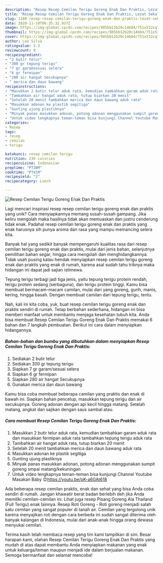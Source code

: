 ```yaml
---
description: "Resep Resep Cemilan Terigu Goreng Enak Dan Praktis, Lezat Sekali"
title: "Resep Resep Cemilan Terigu Goreng Enak Dan Praktis, Lezat Sekali"
slug: 1280-resep-resep-cemilan-terigu-goreng-enak-dan-praktis-lezat-sekali
date: 2020-11-10T06:35:32.937Z
image: https://img-global.cpcdn.com/recipes/985bb12b20c14b84/751x532cq70/resep-cemilan-terigu-goreng-enak-dan-praktis-foto-resep-utama.jpg
thumbnail: https://img-global.cpcdn.com/recipes/985bb12b20c14b84/751x532cq70/resep-cemilan-terigu-goreng-enak-dan-praktis-foto-resep-utama.jpg
cover: https://img-global.cpcdn.com/recipes/985bb12b20c14b84/751x532cq70/resep-cemilan-terigu-goreng-enak-dan-praktis-foto-resep-utama.jpg
author: Lee Silva
ratingvalue: 3.3
reviewcount: 9
recipeingredient:
- "2 butir telur"
- "300 gr tepung terigu"
- "7 gr garamsesuai selera"
- "6 gr fermipan"
- "280 air hangat Secukupnya"
- " merica dan daun bawang"
recipeinstructions:
- "Masukkan 2 butir telur aduk rata, kemudian tambahkan garam aduk rata dan masukkan fermipan aduk rata tambahkan tepung terigu aduk rata"
- "Tambahkan air hangat aduk rata, tutup biarkan 20 menit"
- "Setelah 20 menit tambahkan merica dan daun bawang aduk rata"
- "Masukkan adonan ke plastik segitiga"
- "Gunting ujung plastiknya"
- "Minyak panas masukkan adonan, potong adonan menggunakan sumpit goreng smpai matang/kekuningan"
- "Untuk video lengkapnya teman-teman bisa kunjungi Channel Youtube Masakan Baby 😊https://youtu.be/pK-a6GAt618"
categories:
- Resep
tags:
- resep
- cemilan
- terigu

katakunci: resep cemilan terigu 
nutrition: 236 calories
recipecuisine: Indonesian
preptime: "PT30M"
cooktime: "PT41M"
recipeyield: "2"
recipecategory: Lunch

---
```



![Resep Cemilan Terigu Goreng Enak Dan Praktis](https://img-global.cpcdn.com/recipes/985bb12b20c14b84/751x532cq70/resep-cemilan-terigu-goreng-enak-dan-praktis-foto-resep-utama.jpg)

Lagi mencari inspirasi resep resep cemilan terigu goreng enak dan praktis yang unik? Cara menyiapkannya memang susah-susah gampang. Jika keliru mengolah maka hasilnya tidak akan memuaskan dan justru cenderung tidak enak. Padahal resep cemilan terigu goreng enak dan praktis yang enak harusnya sih punya aroma dan rasa yang mampu memancing selera kita.

Banyak hal yang sedikit banyak mempengaruhi kualitas rasa dari resep cemilan terigu goreng enak dan praktis, mulai dari jenis bahan, selanjutnya pemilihan bahan segar, hingga cara mengolah dan menghidangkannya. Tidak usah pusing kalau hendak menyiapkan resep cemilan terigu goreng enak dan praktis yang enak di rumah, karena asal sudah tahu triknya maka hidangan ini dapat jadi sajian istimewa.

Tepung terigu terbagi jadi tiga jenis, yaitu tepung terigu protein rendah, terigu protein sedang (serbaguna), dan terigu protein tinggi. Kamu bisa membuat bermacam-macam camilan, mulai dari yang goreng, gurih, manis, kering, hingga basah. Dengan membuat camilan dari tepung terigu, tentu.


Nah, kali ini kita coba, yuk, buat resep cemilan terigu goreng enak dan praktis sendiri di rumah. Tetap berbahan sederhana, hidangan ini bisa memberi manfaat untuk membantu menjaga kesehatan tubuh kita. Anda bisa membuat Resep Cemilan Terigu Goreng Enak Dan Praktis memakai 6 bahan dan 7 langkah pembuatan. Berikut ini cara dalam menyiapkan hidangannya.

<!--inarticleads1-->

##### Bahan-bahan dan bumbu yang dibutuhkan dalam menyiapkan Resep Cemilan Terigu Goreng Enak Dan Praktis:

1. Sediakan 2 butir telur
1. Sediakan 300 gr tepung terigu
1. Siapkan 7 gr garam/sesuai selera
1. Siapkan 6 gr fermipan
1. Siapkan 280 air hangat Secukupnya
1. Gunakan  merica dan daun bawang


Kamu bisa coba membuat beberapa camilan yang praktis dan enak di bawah ini. Siapkan bahan pencelup, masukkan tepung terigu dan air secukupnya. Goreng adonan dengan api kecil hingga matang. Setelah matang, angkat dan sajikan dengan saus sambal atau. 

<!--inarticleads2-->

##### Cara membuat Resep Cemilan Terigu Goreng Enak Dan Praktis:

1. Masukkan 2 butir telur aduk rata, kemudian tambahkan garam aduk rata dan masukkan fermipan aduk rata tambahkan tepung terigu aduk rata
1. Tambahkan air hangat aduk rata, tutup biarkan 20 menit
1. Setelah 20 menit tambahkan merica dan daun bawang aduk rata
1. Masukkan adonan ke plastik segitiga
1. Gunting ujung plastiknya
1. Minyak panas masukkan adonan, potong adonan menggunakan sumpit goreng smpai matang/kekuningan
1. Untuk video lengkapnya teman-teman bisa kunjungi Channel Youtube Masakan Baby 😊https://youtu.be/pK-a6GAt618


Ada beberapa resep cemilan praktis, enak dan sehat yang bisa Anda coba sendiri di rumah. Jangan khawatir berat badan berlebih deh jika Anda memiliki cemilan-cemilan ini. Lihat juga resep Pisang Goreng Ala Thailand (Full Terigu) enak lainnya. Resep Roti Goreng - Roti goreng menjadi salah satu cemilan yang sangat populer di tanah air. Cemilan yang tergolong unik karena menyajikan roti dengan cara berbeda ini sudah sangat diterima oleh banyak kalangan di Indonesia, mulai dari anak-anak hingga orang dewasa menyukai cemilan. 

Terima kasih telah membaca resep yang tim kami tampilkan di sini. Besar harapan kami, olahan Resep Cemilan Terigu Goreng Enak Dan Praktis yang mudah di atas dapat membantu Anda menyiapkan makanan yang enak untuk keluarga/teman maupun menjadi ide dalam berjualan makanan. Semoga bermanfaat dan selamat mencoba!
